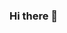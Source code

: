 ### Hi there 👋

<!--
**Emin-Yildiz/Emin-Yildiz** is a ✨ _special_ ✨ repository because its `README.md` (this file) appears on your GitHub profile.

![Github stats 2](https://github-readme-stats.vercel.app/api?username=kullanıcıadınız&show_icons=true&theme=radical)

Here are some ideas to get you started:

- 🔭 I’m currently working on ...
- 🌱 I’m currently learning ...
- 👯 I’m looking to collaborate on ...
- 🤔 I’m looking for help with ...
- 💬 Ask me about ...
- 📫 How to reach me: ...
- 😄 Pronouns: ...
- ⚡ Fun fact: ...
-->
